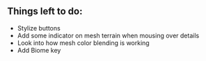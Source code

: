 ## Things left to do:

- Stylize buttons
- Add some indicator on mesh terrain when mousing over details
- Look into how mesh color blending is working
- Add Biome key
